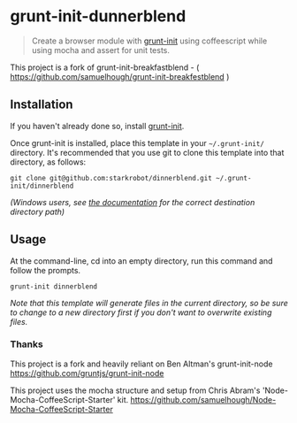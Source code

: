 # grunt-init-dunnerblend

> Create a browser module with [grunt-init][] using coffeescript while using mocha and assert for unit tests.

This project is a fork of grunt-init-breakfastblend - ( https://github.com/samuelhough/grunt-init-breakfestblend )

[grunt-init]: http://gruntjs.com/project-scaffolding

## Installation
If you haven't already done so, install [grunt-init][].

Once grunt-init is installed, place this template in your `~/.grunt-init/` directory. It's recommended that you use git to clone this template into that directory, as follows:

```
git clone git@github.com:starkrobot/dinnerblend.git ~/.grunt-init/dinnerblend
```

_(Windows users, see [the documentation][grunt-init] for the correct destination directory path)_

## Usage

At the command-line, cd into an empty directory, run this command and follow the prompts.

```
grunt-init dinnerblend
```

_Note that this template will generate files in the current directory, so be sure to change to a new directory first if you don't want to overwrite existing files._


### Thanks
This project is a fork and heavily reliant on Ben Altman's grunt-init-node
https://github.com/gruntjs/grunt-init-node

This project uses the mocha structure and setup from Chris Abram's 'Node-Mocha-CoffeeScript-Starter' kit.
https://github.com/samuelhough/Node-Mocha-CoffeeScript-Starter

